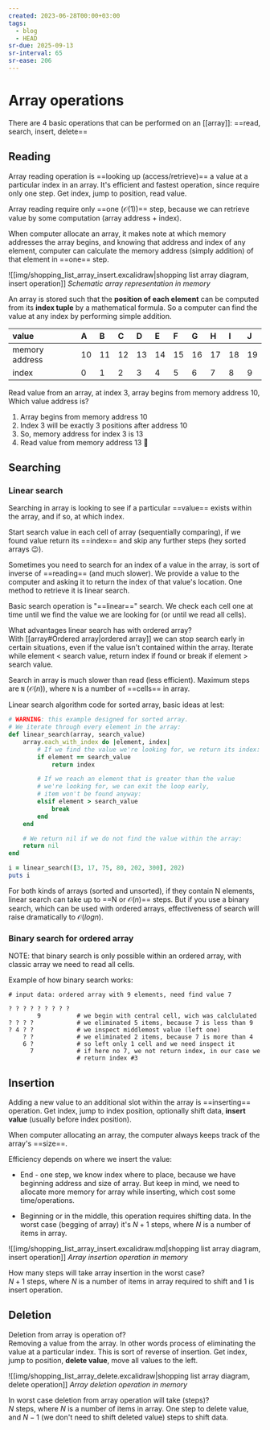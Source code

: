```yaml
---
created: 2023-06-28T00:00+03:00
tags:
  - blog
  - HEAD
sr-due: 2025-09-13
sr-interval: 65
sr-ease: 206
---
```


# Array operations

There are 4 basic operations that can be performed on an [[array]]: ==read, search, insert, delete== <!--SR:!2024-11-19,53,255-->

## Reading

Array reading operation is ==looking up (access/retrieve)== a value at a particular index in an array. It's efficient and fastest operation, since require only one step. Get index, jump to position, read value. <!--SR:!2024-09-16,27,250-->

Array reading require only ==one ($\mathcal{O}(1)$)== step, because we can retrieve value by some computation (array address + index). <!--SR:!2024-09-28,29,230-->

When computer allocate an array, it makes note at which memory addresses the array begins, and knowing that address and index of any element, computer can calculate the memory address (simply addition) of that element in ==one== step. <!--SR:!2024-09-13,24,250-->

![[img/shopping_list_array_insert.excalidraw|shopping list array diagram, insert operation]]
_Schematic array representation in memory_

An array is stored such that the **position of each element** can be computed from its **index tuple** by a mathematical formula. So a computer can find the value at any index by performing simple addition.

| value          | A  | B  | C  | D  | E  | F  | G  | H  | I  | J  |
| :------------- | :- | :- | :- | :- | :- | :- | :- | :- | :- | :- |
| memory address | 10 | 11 | 12 | 13 | 14 | 15 | 16 | 17 | 18 | 19 |
| index          | 0  | 1  | 2  | 3  | 4  | 5  | 6  | 7  | 8  | 9  |

Read value from an array, at index 3, array begins from memory address 10, Which value address is?
<br class="f">
1. Array begins from memory address 10
2. Index 3 will be exactly 3 positions after address 10
3. So, memory address for index 3 is 13
4. Read value from memory address 13 👀 <!--SR:!2025-04-05,71,235-->

## Searching

### Linear search

Searching in array is looking to see if a particular ==value== exists within the array, and if so, at which index. <!--SR:!2024-09-23,24,250-->

Start search value in each cell of array (sequentially comparing), if we found value return its ==index== and skip any further steps (hey sorted arrays 😉).

Sometimes you need to search for an index of a value in the array, is sort of inverse of ==reading== (and much slower). We provide a value to the computer and asking it to return the index of that value's location. One method to retrieve it is linear search.

Basic search operation is "==linear==" search. We check each cell one at time until we find the value we are looking for (or until we read all cells). <!--SR:!2024-09-11,8,235-->

What advantages linear search has with ordered array?
<br class="f">
With [[array#Ordered array|ordered array]] we can stop search early in certain situations, even if the value isn't contained within the array. Iterate while element < search value, return index if found or break if element > search value. <!--SR:!2024-10-04,25,236-->

Search in array is much slower than read (less efficient). Maximum steps are `N` ($\mathcal{O}(n)$), where `N` is a number of ==cells== in array. <!--SR:!2024-09-22,23,250-->

Linear search algorithm code for sorted array, basic ideas at lest:
<br class="f">
```ruby
# WARNING: this example designed for sorted array.
# We iterate through every element in the array:
def linear_search(array, search_value)
    array.each_with_index do |element, index|
        # If we find the value we're looking for, we return its index:
        if element == search_value
            return index

        # If we reach an element that is greater than the value
        # we're looking for, we can exit the loop early,
        # item won't be found anyway:
        elsif element > search_value
            break
        end
    end

    # We return nil if we do not find the value within the array:
    return nil
end

i = linear_search([3, 17, 75, 80, 202, 300], 202)
puts i
```

For both kinds of arrays (sorted and unsorted), if they contain N elements, linear search can take up to ==N or $\mathcal{O}(n)$== steps. But if you use a binary search, which can be used with ordered arrays, effectiveness of search will raise dramatically to $\mathcal{O}(log n)$. <!--SR:!2024-10-17,42,250-->

### Binary search for ordered array

NOTE: that binary search is only possible within an ordered array, with classic array we need to read all cells.

Example of how binary search works:

```
# input data: ordered array with 9 elements, need find value 7

? ? ? ? ? ? ? ? ?
        9          # we begin with central cell, wich was calclulated
? ? ? ?            # we eliminated 5 items, because 7 is less than 9
? 4 ? ?            # we inspect middlemost value (left one)
    ? ?            # we eliminated 2 items, because 7 is more than 4
    6 ?            # so left only 1 cell and we need inspect it
      7            # if here no 7, we not return index, in our case we
                   # return index #3
```

## Insertion

Adding a new value to an additional slot within the array is ==inserting== operation. Get index, jump to index position, optionally shift data, **insert value** (usually before index position). <!--SR:!2024-09-27,18,210-->

When computer allocating an array, the computer always keeps track of the array's ==size==. <!--SR:!2025-02-07,45,250-->

Efficiency depends on where we insert the value:

- End - one step, we know index where to place, because we have beginning address and size of array. But keep in mind, we need to allocate more memory for array while inserting, which cost some time/operations.

- Beginning or in the middle, this operation requires shifting data. In the worst case (begging of array) it's $N+1$ steps, where $N$ is a number of items in array.

![[img/shopping_list_array_insert.excalidraw.md|shopping list array diagram, insert operation]] _Array insertion operation in memory_

How many steps will take array insertion in the worst case?
<br class="f">
$N+1$ steps, where $N$ is a number of items in array required to shift and 1 is insert operation. <!--SR:!2024-09-13,16,230-->

## Deletion

Deletion from array is operation of?
<br class="f">
Removing a value from the array. In other words process of eliminating the value at a particular index. This is sort of reverse of insertion. Get index, jump to position, **delete value**, move all values to the left. <!--SR:!2024-09-12,15,230-->

![[img/shopping_list_array_delete.excalidraw|shopping list array diagram, delete operation]]
_Array deletion operation in memory_

In worst case deletion from array operation will take (steps)?
<br class="f">
$N$ steps, where $N$ is a number of items in array. One step to delete value, and $N-1$ (we don't need to shift deleted value) steps to shift data. <!--SR:!2024-12-01,54,230-->
